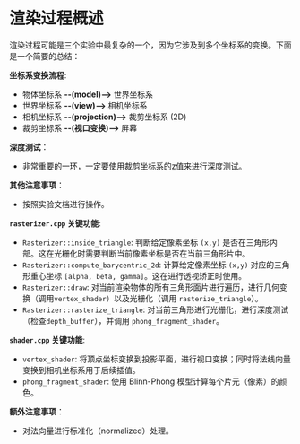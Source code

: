 # 渲染过程概述

渲染过程可能是三个实验中最复杂的一个，因为它涉及到多个坐标系的变换。下面是一个简要的总结：

**坐标系变换流程**:
- 物体坐标系 **--(model)-->** 世界坐标系
- 世界坐标系 **--(view)-->** 相机坐标系
- 相机坐标系 **--(projection)-->** 裁剪坐标系 (2D)
- 裁剪坐标系 **--(视口变换)-->** 屏幕

**深度测试**：
- 非常重要的一环，一定要使用裁剪坐标系的z值来进行深度测试。

**其他注意事项**：
- 按照实验文档进行操作。

**`rasterizer.cpp` 关键功能**:
- `Rasterizer::inside_triangle`: 判断给定像素坐标 `(x,y)` 是否在三角形内部。这在光栅化时需要判断当前像素坐标是否在当前三角形片中。
- `Rasterizer::compute_barycentric_2d`: 计算给定像素坐标 `(x,y)` 对应的三角形重心坐标 `[alpha, beta, gamma]`。这在进行透视矫正时使用。
- `Rasterizer::draw`: 对当前渲染物体的所有三角形面片进行遍历，进行几何变换（调用`vertex_shader`）以及光栅化（调用 `rasterize_triangle`）。
- `Rasterizer::rasterize_triangle`: 对当前三角形进行光栅化，进行深度测试（检查`depth_buffer`），并调用 `phong_fragment_shader`。

**`shader.cpp` 关键功能**:
- `vertex_shader`: 将顶点坐标变换到投影平面，进行视口变换；同时将法线向量变换到相机坐标系用于后续插值。
- `phong_fragment_shader`: 使用 Blinn-Phong 模型计算每个片元（像素）的颜色。

**额外注意事项**：
- 对法向量进行标准化（normalized）处理。
